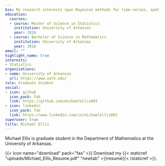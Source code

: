 ```yaml
---
bio: My research interests span Bayesian methods for time-series, spatial and spatio-temporal data.
education:
  courses:
  - course: Master of Science in Statistics
    institution: University of Arkansas
    year: 2018
  - course: Bachelor of Science in Mathematics
    institution: University of Arkansas
    year: 2016
email: ""
highlight_name: true
interests:
- Statistics
organizations:
- name: University of Arkansas
  url: https://www.uark.edu/
role: Graduate Student
social:
- icon: github
  icon_pack: fab
  link: https://github.com/michaelellis003
- icon: linkedin
  icon_pack: fab
  link: https://www.linkedin.com/in/michaelellis003
superuser: true
title: Michael Ellis
---
```


Michael Ellis is graduate student in the Department of Mathematics at the University of Arkansas.

{{< icon name="download" pack="fas" >}} Download my {{< staticref "uploads/Michael_Ellis_Resume.pdf" "newtab" >}}resumé{{< /staticref >}}.
